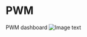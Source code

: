 # PWM

PWM dashboard
![Image text](https://github.com/yanchao3/PWM/blob/master/img-folder/dashboard.png?raw=true)
